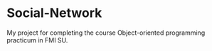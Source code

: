 # Social-Network
My project for completing the course Object-oriented programming practicum in FMI SU.
